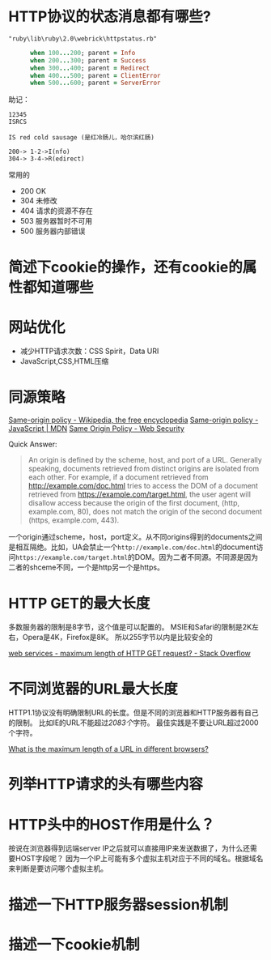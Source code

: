 HTTP协议的状态消息都有哪些?
===========================

`"ruby\lib\ruby\2.0\webrick\httpstatus.rb"`

```ruby
      when 100...200; parent = Info
      when 200...300; parent = Success
      when 300...400; parent = Redirect
      when 400...500; parent = ClientError
      when 500...600; parent = ServerError
```

助记：
```
12345
ISRCS

IS red cold sausage (是红冷肠儿，哈尔滨红肠)

200-> 1-2->I(nfo)
304-> 3-4->R(edirect)
```

常用的
- 200 OK
- 304 未修改
- 404 请求的资源不存在   
- 503 服务器暂时不可用   
- 500 服务器内部错误  

简述下cookie的操作，还有cookie的属性都知道哪些
==============================================

网站优化
========

- 减少HTTP请求次数：CSS Spirit，Data URI
- JavaScript,CSS,HTML压缩

同源策略
========
[Same-origin policy - Wikipedia, the free encyclopedia](http://en.wikipedia.org/wiki/Same-origin_policy)
[Same-origin policy - JavaScript | MDN](https://developer.mozilla.org/en-US/docs/Web/JavaScript/Same_origin_policy_for_JavaScript)
[Same Origin Policy - Web Security](http://www.w3.org/Security/wiki/Same_Origin_Policy)

Quick Answer:
> An origin is defined by the scheme, host, and port of a URL. Generally speaking, documents retrieved from distinct origins are isolated from each other. For example, if a document retrieved from http://example.com/doc.html tries to access the DOM of a document retrieved from https://example.com/target.html, the user agent will disallow access because the origin of the first document, (http, example.com, 80), does not match the origin of the second document (https, example.com, 443).

一个origin通过scheme，host，port定义。从不同origins得到的documents之间是相互隔绝。比如，UA会禁止一个`http://example.com/doc.html`的document访问`https://example.com/target.html`的DOM。因为二者不同源。不同源是因为二者的shceme不同，一个是http另一个是https。

HTTP GET的最大长度
==================

多数服务器的限制是8字节，这个值是可以配置的。
MSIE和Safari的限制是2K左右，Opera是4K，Firefox是8K。
所以255字节以内是比较安全的

[web services - maximum length of HTTP GET request? - Stack Overflow](http://stackoverflow.com/questions/2659952/maximum-length-of-http-get-request)

不同浏览器的URL最大长度
=======================

HTTP1.1协议没有明确限制URL的长度。但是不同的浏览器和HTTP服务器有自己的限制。
比如IE的URL不能超过*2083个*字符。
最佳实践是不要让URL超过2000个字符。

[What is the maximum length of a URL in different browsers?](http://stackoverflow.com/questions/417142/what-is-the-maximum-length-of-a-url-in-different-browsers/417180#417180)


列举HTTP请求的头有哪些内容
==========================

HTTP头中的HOST作用是什么？
=========================
按说在浏览器得到远端server IP之后就可以直接用IP来发送数据了，为什么还需要HOST字段呢？
因为一个IP上可能有多个虚拟主机对应于不同的域名。根据域名来判断是要访问哪个虚拟主机。

描述一下HTTP服务器session机制
=============================

描述一下cookie机制
==================
